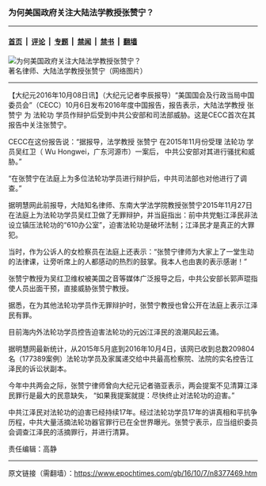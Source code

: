 ### 为何美国政府关注大陆法学教授张赞宁？

---

#### [首页](../../../..?n8377469) &nbsp;|&nbsp; [评论](../../../../../epoch-comment?n8377469) &nbsp;|&nbsp; [专题](../../../../../epoch-special?n8377469) &nbsp;|&nbsp; [禁闻](../../../../../epoch-news?n8377469) &nbsp;|&nbsp; [禁书](../../../../../books?n8377469) &nbsp;|&nbsp; [翻墙](https://github.com/gfw-breaker/nogfw/blob/master/README.md?n8377469)


<div><img alt="为何美国政府关注大陆法学教授张赞宁？" class="attachment-djy_600_400 size-djy_600_400 wp-post-image" src="https://i.epochtimes.com/assets/uploads/2014/12/141209135845941-600x400.jpg"/>
<div class="caption">
 著名律师、大陆法学教授张赞宁（网络图片）
</div></div><hr/><div class="post_content" id="artbody" itemprop="articleBody">
 <!-- article content begin -->
 <p>
  【大纪元2016年10月08日讯】（大纪元记者李辰报导）“美国国会及行政当局中国委员会”（CECC）10月6日发布2016年度中国报告，报告表示，大陆法学教授
  <ok href="https://www.epochtimes.com/gb/tag/%E5%BC%A0%E8%B5%9E%E5%AE%81.html">
   张赞宁
  </ok>
  为
  <ok href="https://www.epochtimes.com/gb/tag/%E6%B3%95%E8%BD%AE%E5%8A%9F.html">
   法轮功
  </ok>
  学员作辩护后受到中共公安部和司法部威胁。这是CECC首次在其报告中关注张赞宁。
 </p>
 <p>
  CECC在这份报告说：“据报导，法学教授
  <ok href="https://www.epochtimes.com/gb/tag/%E5%BC%A0%E8%B5%9E%E5%AE%81.html">
   张赞宁
  </ok>
  在2015年11月份受理
  <ok href="https://www.epochtimes.com/gb/tag/%E6%B3%95%E8%BD%AE%E5%8A%9F.html">
   法轮功
  </ok>
  学员吴红卫（ Wu Hongwei，广东河源市）一案后， 中共公安部对其进行骚扰和威胁。”
 </p>
 <p>
  “在张赞宁在法庭上为多位法轮功学员进行辩护后，中共司法部也对他进行了调查。”
 </p>
 <p>
  据明慧网此前报导，大陆知名律师、东南大学法学院教授张赞宁2015年11月27日在法庭上为法轮功学员吴红卫做了无罪辩护，并当庭指出：前中共党魁江泽民非法设立镇压法轮功的“610办公室”，迫害法轮功是破坏法制；江泽民才是真正的大罪犯。
 </p>
 <p>
  当时，作为公诉人的女检察员在法庭上还表示：“张赞宁律师为大家上了一堂生动的法律课，让旁听席上的人都感动的热烈的鼓掌。我本人也由衷的表示感谢！”
 </p>
 <p>
  张赞宁教授为吴红卫维权被美国之音等媒体广泛报导之后，中共公安部长郭声琨指使人员出面干预，直接威胁张赞宁教授。
 </p>
 <p>
  据悉，在为其他法轮功学员作无罪辩护时，张赞宁教授也曾公开在法庭上表示江泽民有罪。
 </p>
 <p>
  目前海内外法轮功学员控告迫害法轮功的元凶江泽民的浪潮风起云涌。
 </p>
 <p>
  据明慧网最新统计，从2015年5月底到2016年10月4日，该网已收到总数209804名（177389案例）法轮功学员及家属递交给中共最高检察院、法院的实名控告江泽民的诉讼状副本。
 </p>
 <p>
  今年中共两会之际，张赞宁律师曾向大纪元记者骆亚表示，两会提案不见清算江泽民罪行是最大的民意缺失， “如果我提案就提：尽快终止对法轮功的迫害。”
 </p>
 <p>
  中共江泽民对法轮功的迫害已经持续17年。经过法轮功学员17年的讲真相和平抗争历程，中共大量活摘法轮功器官罪行已在全世界曝光。张赞宁表示，应当组织委员会调查江泽民的活摘罪行，并进行清算。
 </p>
 <p>
  责任编辑：高静
 </p>
 <!-- article content end -->
 <div id="below_article_ad">
 </div>
</div>


---

原文链接（需翻墙）：https://www.epochtimes.com/gb/16/10/7/n8377469.htm
